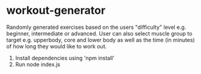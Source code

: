 # workout-generator

 Randomly generated exercises based on the users "difficulty" level e.g. beginner, intermediate or advanced. User can also select muscle group to target e.g. upperbody, core and lower body as well as the time (in minutes) of how long they would like to work out.

1) Install dependencies using 'npm install' 
2) Run node index.js
